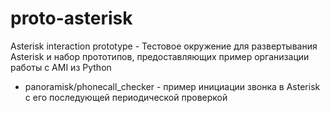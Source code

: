 # proto-asterisk

Asterisk interaction prototype - Тестовое окружение для развертывания Asterisk и набор прототипов, предоставляющих пример организации работы с AMI из Python

 * panoramisk/phonecall_checker - пример инициации звонка в Asterisk с его последующей периодической проверкой
